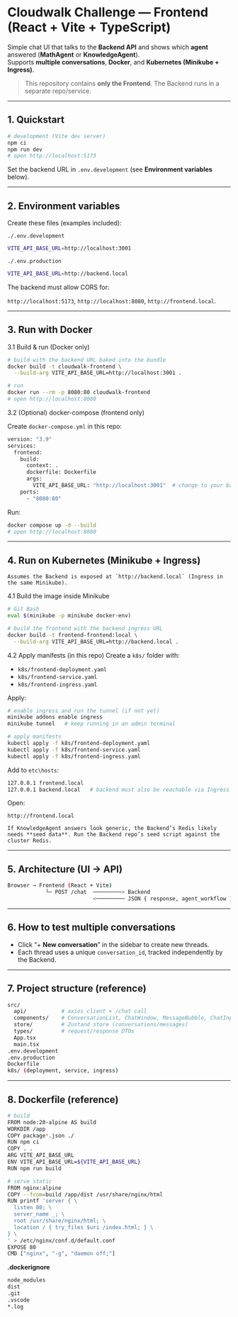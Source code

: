 # Cloudwalk Challenge — Frontend (React + Vite + TypeScript)

Simple chat UI that talks to the **Backend API** and shows which **agent** answered (**MathAgent** or **KnowledgeAgent**).  
Supports **multiple conversations**, **Docker**, and **Kubernetes (Minikube + Ingress)**.

> This repository contains **only the Frontend**. The Backend runs in a separate repo/service.

---

## 1. Quickstart

```bash
# development (Vite dev server)
npm ci
npm run dev
# open http://localhost:5173
```
Set the backend URL in `.env.development` (see **Environment variables** below).

---
## 2. Environment variables
Create these files (examples included):

`./.env.development`
```bash
VITE_API_BASE_URL=http://localhost:3001
```
`./.env.production`
```bash
VITE_API_BASE_URL=http://backend.local
```
The backend must allow CORS for:

`http://localhost:5173`, `http://localhost:8080`, `http://frontend.local`.

---

## 3. Run with Docker

3.1 Build & run (Docker only)
```bash
# build with the backend URL baked into the bundle
docker build -t cloudwalk-frontend \
  --build-arg VITE_API_BASE_URL=http://localhost:3001 .

# run
docker run --rm -p 8080:80 cloudwalk-frontend
# open http://localhost:8080
```

3.2 (Optional) docker-compose (frontend only)

Create `docker-compose.yml` in this repo:
```bash
version: "3.9"
services:
  frontend:
    build:
      context: .
      dockerfile: Dockerfile
      args:
        VITE_API_BASE_URL: "http://localhost:3001"  # change to your backend URL
    ports:
      - "8080:80"
```

Run:
```bash
docker compose up -d --build
# open http://localhost:8080
```

---

## 4. Run on Kubernetes (Minikube + Ingress)
    Assumes the Backend is exposed at `http://backend.local` (Ingress in the same Minikube).

4.1 Build the image inside Minikube
```bash
# Git Bash
eval $(minikube -p minikube docker-env)

# build the frontend with the backend ingress URL
docker build -t frontend-frontend:local \
  --build-arg VITE_API_BASE_URL=http://backend.local .
```

4.2 Apply manifests (in this repo)
Create a `k8s/` folder with:

- `k8s/frontend-deployment.yaml`
- `k8s/frontend-service.yaml`
- `k8s/frontend-ingress.yaml`

Apply:
```bash
# enable ingress and run the tunnel (if not yet)
minikube addons enable ingress
minikube tunnel   # keep running in an admin terminal

# apply manifests
kubectl apply -f k8s/frontend-deployment.yaml
kubectl apply -f k8s/frontend-service.yaml
kubectl apply -f k8s/frontend-ingress.yaml
```

Add to `etc\hosts`:
```bash
127.0.0.1 frontend.local
127.0.0.1 backend.local   # backend must also be reachable via Ingress
```

Open:
```http
http://frontend.local
```
    If KnowledgeAgent answers look generic, the Backend’s Redis likely needs **seed data**. Run the Backend repo’s seed script against the cluster Redis.

---

## 5. Architecture (UI → API)
```bash
Browser → Frontend (React + Vite)
            └─ POST /chat  ─────────> Backend
                           <───────── JSON { response, agent_workflow }
```

---

## 6. How to test multiple conversations
- Click “+ **New conversation**” in the sidebar to create new threads.
- Each thread uses a unique `conversation_id`, tracked independently by the Backend.

---

## 7. Project structure (reference)
```bash
src/
  api/           # axios client + /chat call
  components/    # ConversationList, ChatWindow, MessageBubble, ChatInput
  store/         # Zustand store (conversations/messages)
  types/         # request/response DTOs
  App.tsx
  main.tsx
.env.development
.env.production
Dockerfile
k8s/ (deployment, service, ingress)
```

---

## 8. Dockerfile (reference)
```bash
# build
FROM node:20-alpine AS build
WORKDIR /app
COPY package*.json ./
RUN npm ci
COPY . .
ARG VITE_API_BASE_URL
ENV VITE_API_BASE_URL=${VITE_API_BASE_URL}
RUN npm run build

# serve static
FROM nginx:alpine
COPY --from=build /app/dist /usr/share/nginx/html
RUN printf 'server { \
  listen 80; \
  server_name _; \
  root /usr/share/nginx/html; \
  location / { try_files $uri /index.html; } \
} \
' > /etc/nginx/conf.d/default.conf
EXPOSE 80
CMD ["nginx", "-g", "daemon off;"]
```

**.dockerignore**
```bash
node_modules
dist
.git
.vscode
*.log
```
